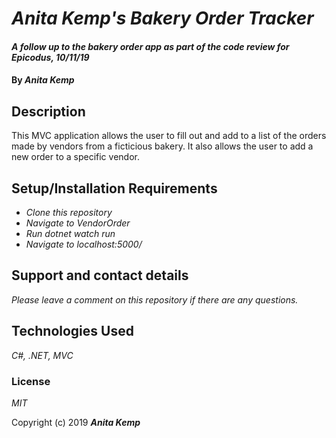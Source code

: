 # _Anita Kemp's Bakery Order Tracker_

#### _A follow up to the bakery order app as part of the code review for Epicodus, 10/11/19_

#### By _Anita Kemp_

## Description

This MVC application allows the user to fill out and add to a list of the orders made by vendors from a ficticious bakery. It also allows the user to add a new order to a specific vendor. 

## Setup/Installation Requirements

* _Clone this repository_
* _Navigate to VendorOrder_
* _Run dotnet watch run_
* _Navigate to localhost:5000/_


## Support and contact details

_Please leave a comment on this repository if there are any questions._

## Technologies Used

_C#, .NET, MVC_

### License

*MIT*

Copyright (c) 2019 **_Anita Kemp_**